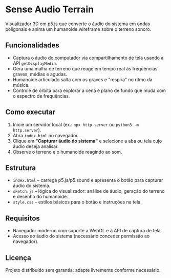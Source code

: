 
# Sense Audio Terrain

Visualizador 3D em p5.js que converte o áudio do sistema em ondas poligonais e anima um humanoide wireframe sobre o terreno sonoro.

## Funcionalidades
- Captura o áudio do computador via compartilhamento de tela usando a API `getDisplayMedia`.
- Gera uma malha de terreno que reage em tempo real às frequências graves, médias e agudas.
- Humanoide articulado salta com os graves e "respira" no ritmo da música.
- Controle de órbita para explorar a cena e plano de fundo que muda com o espectro de frequências.

## Como executar
1. Inicie um servidor local (ex.: `npx http-server` ou `python3 -m http.server`).
2. Abra `index.html` no navegador.
3. Clique em **"Capturar áudio do sistema"** e selecione a aba ou tela cujo áudio deseja analisar.
4. Observe o terreno e o humanoide reagindo ao som.

## Estrutura
- `index.html` – carrega p5.js/p5.sound e apresenta o botão para capturar áudio do sistema.
- `sketch.js` – lógica do visualizador: análise de áudio, geração do terreno e desenho do humanoide.
- `style.css` – estilos básicos para o botão e instruções na tela.

## Requisitos
- Navegador moderno com suporte a WebGL e à API de captura de tela.
- Acesso ao áudio do sistema (necessário conceder permissão ao navegador).

## Licença
Projeto distribuído sem garantia; adapte livremente conforme necessário.
